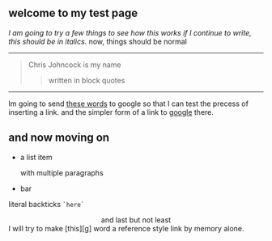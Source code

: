 <!DOCTYPE HTML>
## welcome to my test page
*I am going to try a few things to see how this works
if I continue to write, this should be in italics.*
now, things should be normal
***
>Chris Johncock is my name
>>written in block quotes
---
Im going to send [these words][g] to google so that I can test the precess of inserting a link. and the simpler form of a link to [google](http://www.google.com/ "simple link") there.

and now moving on
----
*   a list item

    with multiple paragraphs
    
*   bar

literal backticks `` `here` ``  
<html>
  <center>
  and last but  
not least
  </center>
I will try to make [this][g] word a reference style link by memory alone.

  [g]: http://google.com/
